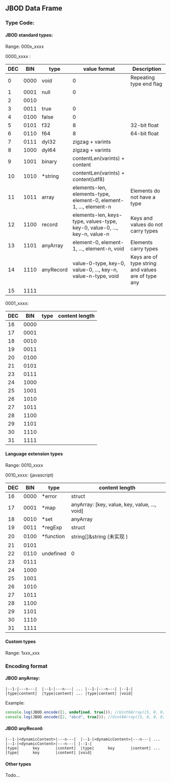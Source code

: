 ## JBOD Data Frame

### Type Code:

#### JBOD standard types:

Range: 000x_xxxx

0000_xxxx :

| DEC | BIN  | type      | value format                                                              | Description                                        |
| --- | ---- | --------- | ------------------------------------------------------------------------- | -------------------------------------------------- |
| 0   | 0000 | void      | 0                                                                         | Repeating type end flag                            |
| 1   | 0001 | null      | 0                                                                         |                                                    |
| 2   | 0010 |           |                                                                           |                                                    |
| 3   | 0011 | true      | 0                                                                         |                                                    |
| 4   | 0100 | false     | 0                                                                         |                                                    |
| 5   | 0101 | f32       | 8                                                                         | 32-bit float                                       |
| 6   | 0110 | f64       | 8                                                                         | 64-bit float                                       |
| 7   | 0111 | dyI32     | zigzag + varints                                                          |                                                    |
| 8   | 1000 | dyI64     | zigzag + varints                                                          |                                                    |
| 9   | 1001 | binary    | contentLen(varints) + content                                             |                                                    |
| 10  | 1010 | \*string  | contentLen(varints) + content(utf8)                                       |                                                    |
| 11  | 1011 | array     | elements-len, elements-type, element-0, element-1, ..., element-n         | Elements do not have a type                        |
| 12  | 1100 | record    | elements-len, keys-type, values-type, key-0, value-0, ..., key-n, value-n | Keys and values do not carry types                 |
| 13  | 1101 | anyArray  | element-0, element-1, ..., element-n, void                                | Elements carry types                               |
| 14  | 1110 | anyRecord | value-0-type, key-0, value-0, ..., key-n, value-n-type, void              | Keys are of type string and values are of type any |
| 15  | 1111 |           |                                                                           |                                                    |

0001_xxxx:

| DEC | BIN  | type | content length |
| --- | ---- | ---- | -------------- |
| 16  | 0000 |      |                |
| 17  | 0001 |      |                |
| 18  | 0010 |      |                |
| 19  | 0011 |      |                |
| 20  | 0100 |      |                |
| 21  | 0101 |      |                |
| 23  | 0111 |      |                |
| 24  | 1000 |      |                |
| 25  | 1001 |      |                |
| 26  | 1010 |      |                |
| 27  | 1011 |      |                |
| 28  | 1100 |      |                |
| 29  | 1101 |      |                |
| 30  | 1110 |      |                |
| 31  | 1111 |      |                |

#### Language extension types

Range: 0010_xxxx

0010_xxxx: (javascript)

| DEC | BIN  | type       | content length                                |
| --- | ---- | ---------- | --------------------------------------------- |
| 16  | 0000 | \*error    | struct                                        |
| 17  | 0001 | \*map      | anyArray: [key, value, key, value, ..., void] |
| 18  | 0010 | \*set      | anyArray                                      |
| 19  | 0011 | \*regExp   | struct                                        |
| 20  | 0100 | \*function | string[]&string (未实现 )                     |
| 21  | 0101 |            |                                               |
| 22  | 0110 | undefined  | 0                                             |
| 23  | 0111 |            |                                               |
| 24  | 1000 |            |                                               |
| 25  | 1001 |            |                                               |
| 26  | 1010 |            |                                               |
| 27  | 1011 |            |                                               |
| 28  | 1100 |            |                                               |
| 29  | 1101 |            |                                               |
| 30  | 1110 |            |                                               |
| 31  | 1111 |            |                                               |

#### Custom types

Range: 1xxx_xxx

### Encoding format

#### JBOD anyArray:

```
|--1-|---n---|  |--1-|---n---| ... |--1-|---n---| |--1-|
|type|content|  |type|content| ... |type|content| |void|

```

Example:

```js
console.log(JBOD.encode([1, undefined, true])); //Uint8Array([5, 0, 0, 0, 1, 1, 3, 0]);
console.log(JBOD.encode([2, "abcd", true])); //Uint8Array([5, 0, 0, 0, 2, 11, 4, 97, 98, 99, 100, 3, 0]);
```

#### JBOD anyRecord:

```
|--1-|<dynamicContent>|---n---|  |--1-|<dynamicContent>|---n---| ... |--1-|<dynamicContent>|---n---| |--1-|
|type|      key       |content|  |type|      key       |content| ... |type|      key       |content| |void|

```

#### Other types

Todo...
